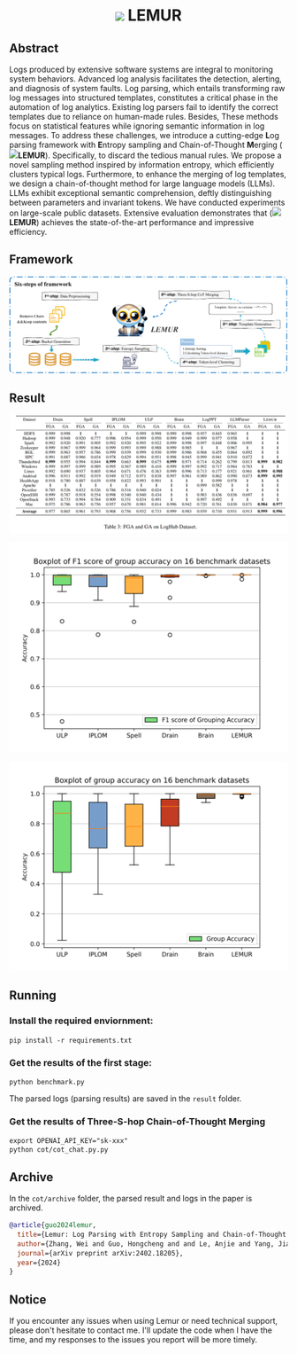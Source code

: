 <div align= "center">
    <h1> <img src="./assets/Lemur-emo.png" width="25x"> LEMUR</h1>
</div>

## Abstract

Logs produced by extensive software systems are integral to monitoring system behaviors. Advanced log analysis facilitates the detection, alerting, and diagnosis of system faults. Log parsing, which entails transforming raw log messages into structured templates, constitutes a critical phase in the automation of log analytics. Existing log parsers fail to identify the correct templates due to reliance on human-made rules. Besides, These methods focus on statistical features while ignoring semantic information in log messages. 
To address these challenges, we introduce a cutting-edge **L**og parsing framework with **E**ntropy sampling and Chain-of-Thought **M**erging (<img src="./assets/Lemur-emo.png" width="12px">**LEMUR**). Specifically, to discard the tedious manual rules. We propose a novel sampling method inspired by information entropy, which efficiently clusters typical logs. Furthermore, to enhance the merging of log templates, we design a chain-of-thought method for large language models (LLMs). LLMs exhibit exceptional semantic comprehension, deftly distinguishing between parameters and invariant tokens. We have conducted experiments on large-scale public datasets. Extensive evaluation
demonstrates that (<img src="./assets/Lemur-emo.png" width="12px">**LEMUR**)
achieves the state-of-the-art performance and impressive efficiency.

## Framework
![img](./assets/framework.svg)

## Result
![img](./assets/result.png)

![img](./assets/box_fga.svg)

![img](./assets/box_ga.svg)


## Running

### Install the required enviornment:

```
pip install -r requirements.txt
```

### Get the results of the first stage:

```
python benchmark.py
```

The parsed logs (parsing results) are saved in the `result` folder.

### Get the results of Three-S-hop Chain-of-Thought Merging 

```
export OPENAI_API_KEY="sk-xxx"
python cot/cot_chat.py.py
```

## Archive

In the `cot/archive` folder, the parsed result and logs in the paper is archived. 


```bibtex
@article{guo2024lemur,
  title={Lemur: Log Parsing with Entropy Sampling and Chain-of-Thought Merging},
  author={Zhang, Wei and Guo, Hongcheng and and Le, Anjie and Yang, Jian and Liu, Jiaheng and Li, Zhoujun and Zheng, Tieqiao and Xu, Shi and Zang, Runqiang and Zheng, Liangfan and others},
  journal={arXiv preprint arXiv:2402.18205},
  year={2024}
}
```

## Notice 

If you encounter any issues when using Lemur or need technical support, please don't hesitate to contact me. I'll update the code when I have the time, and my responses to the issues you report will be more timely.
